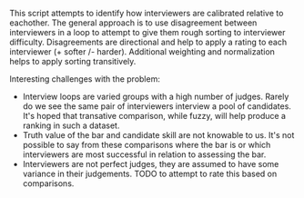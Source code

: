 This script attempts to identify how interviewers are calibrated relative to eachother. The general approach is to use disagreement between interviewers in a loop to attempt to give them rough sorting to interviewer difficulty. Disagreements are directional and help to apply a rating to each interviewer (+ softer /- harder). Additional weighting and normalization helps to apply sorting transitively.

Interesting challenges with the problem:

* Interview loops are varied groups with a high number of judges. Rarely do we see the same pair of interviewers interview a pool of candidates. It's hoped that transative comparison, while fuzzy, will help produce a ranking in such a dataset.
* Truth value of the bar and candidate skill are not knowable to us. It's not possible to say from these comparisons where the bar is or which interviewers are most successful in relation to assessing the bar.
* Interviewers are not perfect judges, they are assumed to have some variance in their judgements. TODO to attempt to rate this based on comparisons.
